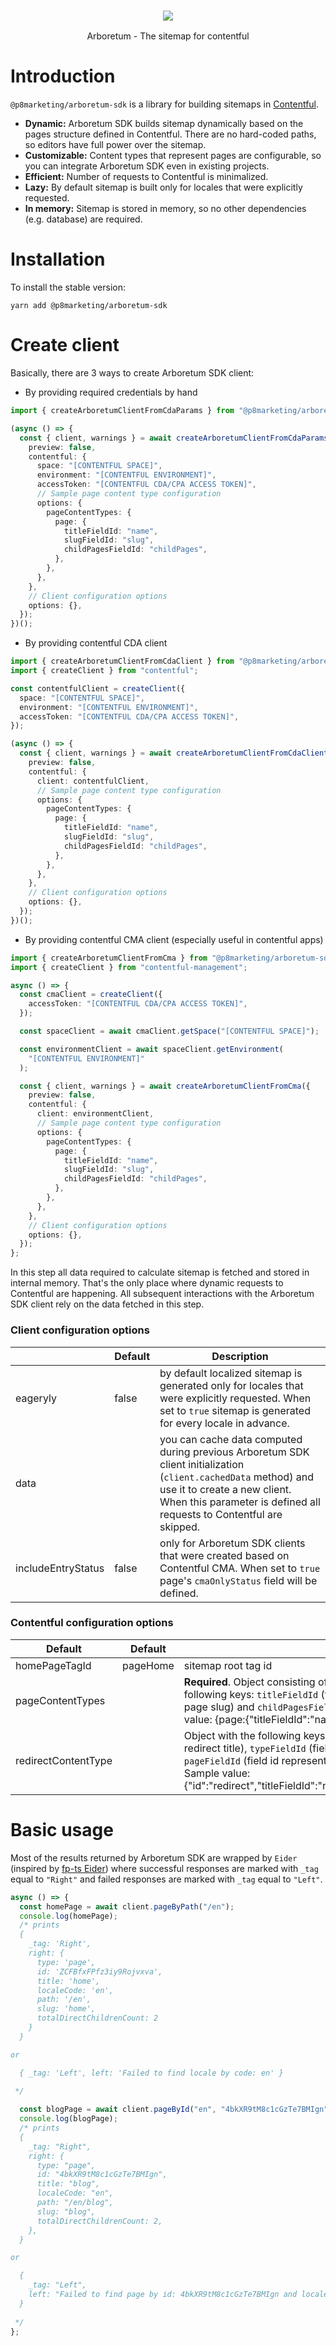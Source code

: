 <h3 align="center">
  <a href="https://gcanti.github.io/fp-ts/">
    <img src="./logo.svg">
  </a>
</h3>

<p align="center">
Arboretum - The sitemap for contentful
</p>

# Introduction

`@p8marketing/arboretum-sdk` is a library for building sitemaps in [Contentful](<https://www.contentful.com/>).
* **Dynamic:** Arboretum SDK builds sitemap dynamically based on the pages structure defined in Contentful. There are no hard-coded paths, so editors have full power over the sitemap.
* **Customizable:** Content types that represent pages are configurable, so you can integrate Arboretum SDK even in existing projects.
* **Efficient:** Number of requests to Contentful is minimalized.
* **Lazy:** By default sitemap is built only for locales that were explicitly requested.
* **In memory:** Sitemap is stored in memory, so no other dependencies (e.g. database) are required.

# Installation

To install the stable version:

```
yarn add @p8marketing/arboretum-sdk
```

# Create client

Basically, there are 3 ways to create Arboretum SDK client:

- By providing required credentials by hand

```ts
import { createArboretumClientFromCdaParams } from "@p8marketing/arboretum-sdk";

(async () => {
  const { client, warnings } = await createArboretumClientFromCdaParams({
    preview: false,
    contentful: {
      space: "[CONTENTFUL SPACE]",
      environment: "[CONTENTFUL ENVIRONMENT]",
      accessToken: "[CONTENTFUL CDA/CPA ACCESS TOKEN]",
      // Sample page content type configuration
      options: {
        pageContentTypes: {
          page: {
            titleFieldId: "name",
            slugFieldId: "slug",
            childPagesFieldId: "childPages",
          },
        },
      },
    },
    // Client configuration options
    options: {},
  });
})();
```

- By providing contentful CDA client

```ts
import { createArboretumClientFromCdaClient } from "@p8marketing/arboretum-sdk";
import { createClient } from "contentful";

const contentfulClient = createClient({
  space: "[CONTENTFUL SPACE]",
  environment: "[CONTENTFUL ENVIRONMENT]",
  accessToken: "[CONTENTFUL CDA/CPA ACCESS TOKEN]",
});

(async () => {
  const { client, warnings } = await createArboretumClientFromCdaClient({
    preview: false,
    contentful: {
      client: contentfulClient,
      // Sample page content type configuration
      options: {
        pageContentTypes: {
          page: {
            titleFieldId: "name",
            slugFieldId: "slug",
            childPagesFieldId: "childPages",
          },
        },
      },
    },
    // Client configuration options
    options: {},
  });
})();
```

- By providing contentful CMA client (especially useful in contentful apps)

```ts
import { createArboretumClientFromCma } from "@p8marketing/arboretum-sdk";
import { createClient } from "contentful-management";

async () => {
  const cmaClient = createClient({
    accessToken: "[CONTENTFUL CDA/CPA ACCESS TOKEN]",
  });

  const spaceClient = await cmaClient.getSpace("[CONTENTFUL SPACE]");

  const environmentClient = await spaceClient.getEnvironment(
    "[CONTENTFUL ENVIRONMENT]"
  );

  const { client, warnings } = await createArboretumClientFromCma({
    preview: false,
    contentful: {
      client: environmentClient,
      // Sample page content type configuration
      options: {
        pageContentTypes: {
          page: {
            titleFieldId: "name",
            slugFieldId: "slug",
            childPagesFieldId: "childPages",
          },
        },
      },
    },
    // Client configuration options
    options: {},
  });
};
```

In this step all data required to calculate sitemap is fetched and stored in internal memory. That's the only place where dynamic requests to Contentful are happening. All subsequent interactions with the Arboretum SDK client rely on the data fetched in this step.

### Client configuration options

|                    | Default | Description                                                                                                                                                                                                            |
| ------------------ | ------- | ---------------------------------------------------------------------------------------------------------------------------------------------------------------------------------------------------------------------- |
| eageryly           | false   | by default localized sitemap is generated only for locales that were explicitly requested. When set to `true` sitemap is generated for every locale in advance.                                                        |
| data               |         | you can cache data computed during previous Arboretum SDK client initialization (`client.cachedData` method) and use it to create a new client. When this parameter is defined all requests to Contentful are skipped. |
| includeEntryStatus | false   | only for Arboretum SDK clients that were created based on Contentful CMA. When set to `true` page's `cmaOnlyStatus` field will be defined.                                                                             |

### Contentful configuration options

| Default             | Default  | Description                                                                                                                                                                                                                                                                                                                                                                                                                                 |
| ------------------- | -------- | ------------------------------------------------------------------------------------------------------------------------------------------------------------------------------------------------------------------------------------------------------------------------------------------------------------------------------------------------------------------------------------------------------------------------------------------- |
| homePageTagId       | pageHome | sitemap root tag id                                                                                                                                                                                                                                                                                                                                                                                                                         |
| pageContentTypes    |          | **Required**. Object consisting of keys that are content type id's and values that are objects with the following keys: `titleFieldId` (field id representing page title), `slugFieldId` (field id representing page slug) and `childPagesFieldId` (optional field id representing references to child pages). Sample value: {page:{"titleFieldId":"name","slugFieldId":"slug","childPagesFieldId":"childPages"}}                           |
| redirectContentType |          | Object with the following keys: `id` (redirect content type id), `titleFieldId` (field id representing redirect title), `typeFieldId` (field id representing redirect type - either `alias` or `redirect`), `pageFieldId` (field id representing page reference), `pathFieldId` (field id representing redirect path). Sample value: {"id":"redirect","titleFieldId":"name","typeFieldId":"type","pageFieldId":"page","pathFieldId":"path"} |

# Basic usage

Most of the results returned by Arboretum SDK are wrapped by `Eider` (inspired by [fp-ts Eider](https://gcanti.github.io/fp-ts/modules/Either.ts)) where successful responses are marked with `_tag` equal to `"Right"` and failed responses are marked with `_tag` equal to `"Left"`.

```ts
async () => {
  const homePage = await client.pageByPath("/en");
  console.log(homePage);
  /* prints 
  {
    _tag: 'Right',
    right: {
      type: 'page',
      id: 'ZCFBfxFPfz3iy9Rojvxva',
      title: 'home',
      localeCode: 'en',
      path: '/en',
      slug: 'home',
      totalDirectChildrenCount: 2
    }
  }

or

  { _tag: 'Left', left: 'Failed to find locale by code: en' }
  
 */

  const blogPage = await client.pageById("en", "4bkXR9tM8c1cGzTe7BMIgn");
  console.log(blogPage);
  /* prints 
  {
    _tag: "Right",
    right: {
      type: "page",
      id: "4bkXR9tM8c1cGzTe7BMIgn",
      title: "blog",
      localeCode: "en",
      path: "/en/blog",
      slug: "blog",
      totalDirectChildrenCount: 2,
    },
  }

or

  {
    _tag: "Left",
    left: "Failed to find page by id: 4bkXR9tM8c1cGzTe7BMIgn and locale: en",
  }
  
 */
};
```
